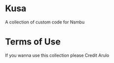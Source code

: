 # Kusa
A collection of custom code for Nsmbu
# Terms of Use
If you wanna use this collection please Credit Arulo 
